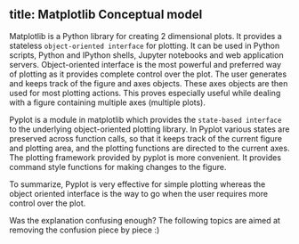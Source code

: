 title: Matplotlib Conceptual model
---
  Matplotlib is a Python library for creating 2 dimensional plots. It provides a stateless `object-oriented interface` for plotting. It can be used in Python scripts, Python and IPython shells, Jupyter notebooks and web application servers.
  Object-oriented interface is the most powerful and preferred way of plotting as it provides complete control over the plot. The user generates and keeps track of the figure and axes objects. These axes objects are then used for most plotting actions. This proves especially useful while dealing with a figure containing multiple axes (multiple plots).

  Pyplot is a module in matplotlib which provides the `state-based interface` to the underlying object-oriented plotting library.
  In Pyplot various states are preserved across function calls, so that it keeps track of the current figure and plotting area, and the plotting functions are directed to the current axes. The plotting framework provided by pyplot is more convenient. It provides command style functions for making changes to the figure.

  To summarize, Pyplot is very effective for simple plotting whereas the object oriented interface is the way to go when the user requires more control over the plot.

  Was the explanation confusing enough? The following topics are aimed at removing the confusion piece by piece :)
